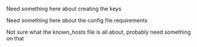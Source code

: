 Need something here about creating the keys

Need something here about the config file requirements

Not sure what the known_hosts file is all about, probably need something on that
